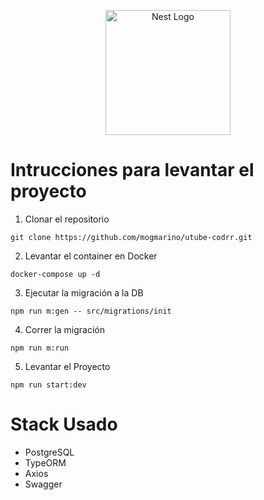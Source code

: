 <p align="center">
  <a href="http://nestjs.com/" target="blank"><img src="https://nestjs.com/img/logo-small.svg" width="200" alt="Nest Logo" /></a>
</p>


# Intrucciones para levantar el proyecto

1.  Clonar el repositorio
```
git clone https://github.com/mogmarino/utube-codrr.git
``` 
2.  Levantar el container en Docker
```
docker-compose up -d
```
3.  Ejecutar la migración a la DB
```
npm run m:gen -- src/migrations/init
```
4.  Correr la migración
```
npm run m:run
```
5.  Levantar el Proyecto
```
npm run start:dev
```

# Stack Usado

* PostgreSQL
* TypeORM
* Axios
* Swagger
